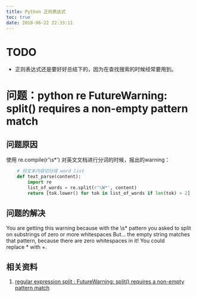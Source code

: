 ```yaml
---
title: Python 正则表达式
toc: true
date: 2018-06-22 22:33:11
---
```

# TODO
- 正则表达式还是要好好总结下的，因为在查找搜索的时候经常要用到。




# 问题：python re FutureWarning: split() requires a non-empty pattern match
## 问题原因
使用 re.compile(r'\s*') 对英文文档进行分词的时候，报出的warning：
```python
    # 将文本内容切分成 word list
    def text_parse(content):
        import re
        list_of_words = re.split(r'\W*', content)
        return [tok.lower() for tok in list_of_words if len(tok) > 2]
```

## 问题的解决
You are getting this warning because with the \s* pattern you asked to split on substrings of zero or more whitespaces
But... the empty string matches that pattern, because there are zero whitespaces in it!
You could  replace * with +.





## 相关资料
  1. [regular expression split : FutureWarning: split() requires a non-empty pattern match](https://stackoverflow.com/questions/47564710/regular-expression-split-futurewarning-split-requires-a-non-empty-pattern-m)
